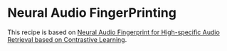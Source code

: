 # Neural Audio FingerPrinting

This recipe is based on [Neural Audio Fingerprint for High-specific Audio Retrieval based on Contrastive Learning](https://arxiv.org/abs/2010.11910).
